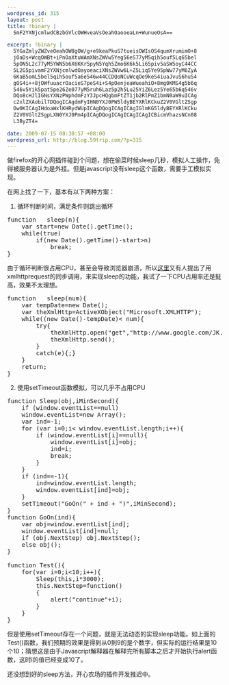 ```yaml
--- 
wordpress_id: 315
layout: post
title: !binary |
  SmF2YXNjcmlwdCBzbGVlcOWHveaVsOeahOaooeaLn+WunueOsA==

excerpt: !binary |
  5YGaZmlyZWZveOeahOW8gOW/g+e9keaPkuS7tueisOWIsOS4qumXrumimO+8
  jOaDs+WcqOWBt+iPnOaXtuWAmXNsZWVw5Yeg56eS77yM5qih5ouf5Lq65bel
  5pON5L2c77yM5YWN5b6X6KKr5pyN5Yqh5Zmo6K6k5Li65piv5aSW5oyC44CC
  5L2G5pivamF2YXNjcmlwdOayoeaciXNsZWVw6L+Z5Liq5Ye95pWw77yM6ZyA
  6KaB5omL5bel5qih5ouf5a6e546w44CCDQoNCuWcqOe9keS4iuaJvuS6huS4
  gOS4i++8jOWfuuacrOacieS7peS4i+S4pOenjeaWueahiO+8mg0KMS4g5b6q
  546v5Yik5pat5pe26Ze077yM5ruh6Laz5p2h5Lu25YiZ6Lez5Ye65b6q546v
  DQo8cHJlIGNsYXNzPWphdmFzY3JpcHQgbmFtZT1jb2RlPmZ1bmN0aW9uICAg
  c2xlZXAobil7DQogICAgdmFyIHN0YXJ0PW5ldyBEYXRlKCkuZ2V0VGltZSgp
  Ow0KICAgIHdoaWxlKHRydWUpICAgDQogICAgICAgIGlmKG5ldyBEYXRlKCku
  Z2V0VGltZSgpLXN0YXJ0Pm4pICAgDQogICAgICAgICAgICBicmVhazsNCn08
  L3ByZT4=

date: 2009-07-15 08:30:57 +08:00
wordpress_url: http://blog.59trip.com/?p=315
---
```

做firefox的开心网插件碰到个问题，想在偷菜时候sleep几秒，模拟人工操作，免得被服务器认为是外挂。但是javascript没有sleep这个函数，需要手工模拟实现。

在网上找了一下，基本有以下两种方案：
1. 循环判断时间，满足条件则跳出循环
<pre class="javascript" name=code>function   sleep(n){
    var start=new Date().getTime();
    while(true)
        if(new Date().getTime()-start&gt;n)
            break;
}</pre>
由于循环判断很占用CPU，甚至会导致浏览器崩溃，所以<a href="http://topic.csdn.net/t/20060303/22/4591744.html">这里</a>又有人提出了用xmlhttprequest的同步调用，来实现sleep的功能，我试了一下CPU占用率还是挺高，效果不太理想。
<!--more-->
<pre class="javascript" name=code>function   sleep(num){
    var tempDate=new Date();
    var theXmlHttp=ActiveXObject("Microsoft.XMLHTTP");
    while((new Date()-tempDate)< num){
        try{
            theXmlHttp.open("get","http://www.google.com/JK.asp?JK="+Math.random(),false);
            theXmlHttp.send();
        }
        catch(e){;}
    }
    return;
}</pre>  

2. 使用setTimeout函数模拟，可以几乎不占用CPU
<pre class="javascript" name=code>function Sleep(obj,iMinSecond){
    if (window.eventList==null)
    window.eventList=new Array();
    var ind=-1;
    for (var i=0;i< window.eventList.length;i++){
        if (window.eventList[i]==null){
            window.eventList[i]=obj;
            ind=i;
            break;
        }
    }
    if (ind==-1){
        ind=window.eventList.length;
        window.eventList[ind]=obj;
    }
    setTimeout("GoOn(" + ind + ")",iMinSecond);
}
function GoOn(ind){
    var obj=window.eventList[ind];
    window.eventList[ind]=null;
    if (obj.NextStep) obj.NextStep();
    else obj();
}

function Test(){
    for(var i=0;i<10;i++){
        Sleep(this,i*3000);
        this.NextStep=function()
        {
            alert("continue"+i);
        }
    }
}</pre>  
但是使用setTimeout存在一个问题，就是无法动态的实现sleep功能。如上面的Test()函数，我们预期的效果是得到从0到9的是个数字，但实际的运行结果是10个10；猜想这是由于Javascript解释器在解释完所有脚本之后才开始执行alert函数，这时i的值已经变成10了。

还没想到好的sleep方法，开心农场的插件开发推迟中。
